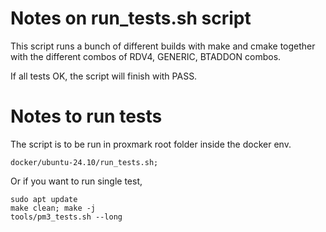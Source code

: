 # Notes on run_tests.sh script
This script runs a bunch of different builds with make and cmake together
with the different combos of RDV4, GENERIC, BTADDON combos.

If all tests OK,  the script will finish with PASS.


# Notes to run tests
The script is to be run in proxmark root folder inside the docker env.

```
docker/ubuntu-24.10/run_tests.sh;
``` 

Or if you want to run single test,  
```
sudo apt update
make clean; make -j
tools/pm3_tests.sh --long
```
